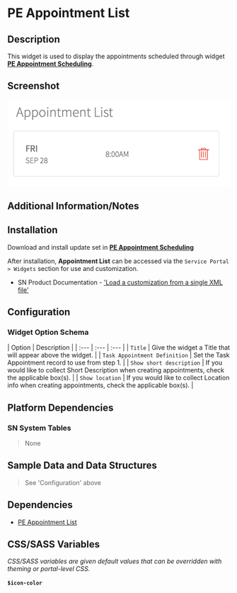 # PE Appointment List

## Description

This widget is used to display the appointments scheduled through widget **[PE Appointment Scheduling](https://github.com/platform-experience/serviceportal-widget-library/pe-appointment-scheduling)**.

## Screenshot

![PE appointment list](../images/pe-appointment-list.png)

## Additional Information/Notes


## Installation

Download and install update set in **[PE Appointment Scheduling](https://github.com/platform-experience/serviceportal-widget-library/pe-appointment-scheduling)**

After installation, **Appointment List** can be accessed via the `Service Portal > Widgets` section for use and customization.

* SN Product Documentation - ['Load a customization from a single XML file'](https://docs.servicenow.com/bundle/kingston-application-development/page/build/system-update-sets/task/t_SaveAnUpdateSetAsAnXMLFile.html)

## Configuration

### Widget Option Schema

| Option | Description |
| :--- | :--- | :--- |
| `Title` | Give the widget a Title that will appear above the widget. |
| `Task Appointment Definition` | Set the Task Appointment record to use from step 1. |
| `Show short description` | If you would like to collect Short Description when creating appointments, check the applicable box(s). |
| `Show location` | If you would like to collect Location info when creating appointments, check the applicable box(s). |



## Platform Dependencies

### SN System Tables

> None

## Sample Data and Data Structures

> See 'Configuration' above

## Dependencies

* [PE Appointment List](https://github.com/platform-experience/serviceportal-widget-library/blob/master/pe-appointment-list)


## CSS/SASS Variables

_CSS/SASS variables are given default values that can be overridden with theming or portal-level CSS._

**`$icon-color`**

